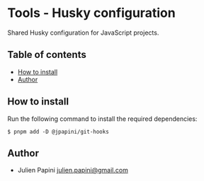# Tools - Husky configuration <!-- omit in toc -->

Shared Husky configuration for JavaScript projects.

## Table of contents <!-- omit in toc -->

-   [How to install](#how-to-install)
-   [Author](#author)

## How to install

Run the following command to install the required dependencies:

```shell
$ pnpm add -D @jpapini/git-hooks
```

## Author

-   Julien Papini <julien.papini@gmail.com>

